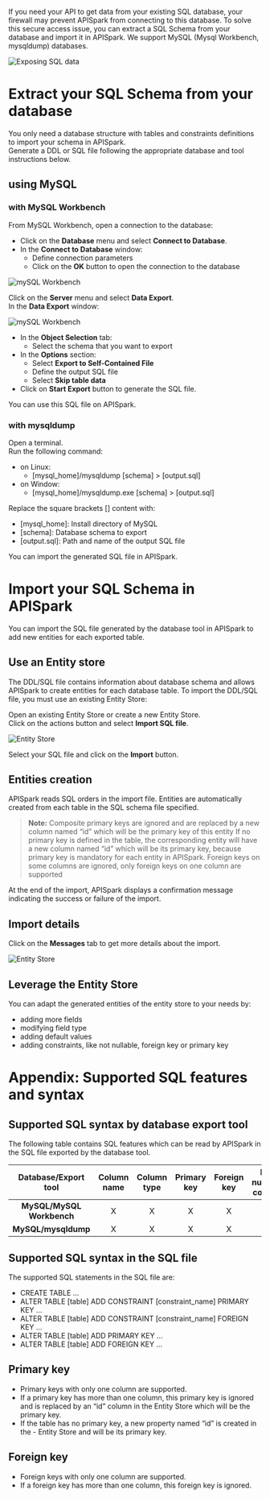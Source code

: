If you need your API to get data from your existing SQL database, your firewall may prevent APISpark from connecting to this database. To solve this secure access issue, you can extract a SQL Schema from your database and import it in APISpark. We support MySQL (Mysql Workbench, mysqldump) databases.

![Exposing SQL data](images/exposing-sql-data.jpg "Exposing SQL data")

# Extract your SQL Schema from your database
You only need a database structure with tables and constraints definitions to import your schema in APISpark.  
Generate a DDL or SQL file following the appropriate database and tool instructions below.

<!--
## using PostgreSQL

### with pgAdmin

From pgAdmin, open a connection to your database.  
Select the database schema you want to export in the tree browser.

![pgAdmin](images/pgadmin-01.jpg "pgAdmin")

Click on the **Tools** menu and select **Backup**.
In the **Backup database** window:

![pgAdmin](images/pgadmin-02.jpg "pgAdmin")

  * Filename: Define the output file name.
  * Format: Plain.

Click on the **Backup** button to generate the output “.backup” file.
Click on the **Done** button to close the **Backup database** window.

You can import the “.backup” file generated in APISpark.

### with pg_dump

Open a terminal.  
Run the following command:
  * On Linux
    * [postgresql_home]\pg_dump -Fp -s -U [user] --file="[output.sql]" [schema]
  * On Windows
    * [postgresql_home]\pg_dump.exe -Fp -s -U [user] --file="[output.sql]" [schema]  

Replace the square brackets [] content with:  
  * [postgresql_home] : Install directory of PostgreSQL  
  * [user] : User name  
  * [output.sql] : Path and name of the output SQL file  
  * [schema] : Database schema to export
-->

## using MySQL

### with MySQL Workbench

From MySQL Workbench, open a connection to the database:
  * Click on the **Database** menu and select **Connect to Database**.
  * In the **Connect to Database** window:
    * Define connection parameters
    * Click on the **OK** button to open the connection to the database

![mySQL Workbench](images/my-sql-workbench-01.jpg "mySQL Workbench")

Click on the **Server** menu and select **Data Export**.  
In the **Data Export** window:

![mySQL Workbench](images/my-sql-workbench-02.jpg "mySQL Workbench")

  * In the **Object Selection** tab:
    * Select the schema that you want to export
  * In the **Options** section:
    * Select **Export to Self-Contained File**
    * Define the output SQL file
    * Select **Skip table data**
  * Click on **Start Export** button to generate the SQL file.

You can use this SQL file on APISpark.

### with mysqldump

Open a terminal.  
Run the following command:
  * on Linux:
    * [mysql_home]/mysqldump [schema] > [output.sql]
  * on Window:
    * [mysql_home]/mysqldump.exe [schema] > [output.sql]

Replace the square brackets [] content with:  
  * [mysql_home]: Install directory of MySQL  
  * [schema]: Database schema to export  
  * [output.sql]: Path and name of the output SQL file

<!--
## using Oracle

### with SQLDeveloper

Run Oracle SQL Developer and connect to your database.

![SQL Developer](images/sql-developer-01.jpg "SQL Developer")

Export your database:
  * Click on the **Tools** menu and select **Database export**.

In the **Export wizard Step 1 of 5** window, define these values:

![SQL Developer](images/sql-developer-02.jpg "SQL Developer")

  * Connection: Specify the database connection that we have just created before.
  * Select the **Export DDL** checkbox.
  * Do not select the **Export Data** checkbox.
  * In **Save as** drop-down menu, select **Single file**.
  * Specify output SQL file name and path.
  * Click on the **Next** button.

In the **Export wizard - Step 2 of 5** window, define:

![SQL Developer](images/sql-developer-03.jpg "SQL Developer")

  * Select the **Toggle All** checkbox.
  * Only select the **Tables** and **Constraints** checkboxes.
  * Click on the **Next** button.

In the **Export wizard - Step 3 of 5** window:

  * Select the tables of your database that you want to export.
  * Click on the **Next** button.

In the **Export wizard - Step 4 of 5** window:

  * Click on the **Next** button.

In the **Export wizard - Step 5 of 5**  window:

  * Click on the **Finish** button.

SQL Developer generates the SQL file which will be imported in APISpark.
-->

You can import the generated SQL file in APISpark.

# Import your SQL Schema in APISpark

You can import the SQL file generated by the database tool in APISpark to add new entities for each exported table.

## Use an Entity store

The DDL/SQL file contains information about database schema and allows APISpark to create entities for each database table.
To import the DDL/SQL file, you must use an existing Entity Store:

Open an existing Entity Store or create a new Entity Store.  
Click on the actions button and select **Import SQL file**.

![Entity Store](images/import-sql-schema.jpg "Entity Store")

Select your SQL file and click on the **Import** button.

## Entities creation

APISpark reads SQL orders in the import file. Entities are automatically created from each table in the SQL schema file specified.

> **Note:**
> Composite primary keys are ignored and are replaced by a new column named “id” which will be the primary key of this entity
> If no primary key is defined in the table, the corresponding entity will have a new column named “id” which will be its primary key, because primary key is mandatory for each entity in APISpark.
> Foreign keys on some columns are ignored, only foreign keys on one column are supported

At the end of the import, APISpark displays a confirmation message indicating the success or failure of the import.

## Import details

Click on the **Messages** tab to get more details about the import.

![Entity Store](images/import-traces.jpg "Entity Store")

## Leverage the Entity Store
You can adapt the generated entities of the entity store to your needs by:
* adding more fields
* modifying field type
* adding default values
* adding constraints, like not nullable, foreign key or primary key

# Appendix: Supported SQL features and syntax

## Supported SQL syntax by database export tool

The following table contains SQL features which can be read by APISpark in the SQL file exported by the database tool.

| Database/Export tool | Column name | Column type | Primary key | Foreign key | Not nullable column
| :---: | :---: | :---: | :---: | :---: | :---: |
| **MySQL/MySQL Workbench** | X | X | X | X | X
| **MySQL/mysqldump** | X | X | X | X | X

<!--
| Database/Export tool | Column name | Column type | Primary key | Foreign key | Not nullable column
| :---: | :---: | :---: | :---: | :---: | :---: |
| **Oracle/ SQL Developer** | X | X | X | X |  |
| **PostgreSQL/pgAdmin** | X | X | X | X | X
| **PostgreSQL/pg_dump** | X | X | X | X | X
| **MySQL/MySQL Workbench** | X | X | X | X | X
| **MySQL/mysqldump** | X | X | X | X | X
-->


## Supported SQL syntax in the SQL file
The supported SQL statements in the SQL file are:

* CREATE TABLE …
* ALTER TABLE [table] ADD CONSTRAINT [constraint_name] PRIMARY KEY …
* ALTER TABLE [table] ADD CONSTRAINT [constraint_name] FOREIGN KEY …
* ALTER TABLE [table] ADD PRIMARY KEY …
* ALTER TABLE [table] ADD FOREIGN KEY …

## Primary key

* Primary keys with only one column are supported.
* If a primary key has more than one column, this primary key is ignored and is replaced by an “id” column in the Entity Store which will be the primary key.
* If the table has no primary key, a new property named “id” is created in the - Entity Store and will be its primary key.

## Foreign key

* Foreign keys with only one column are supported.
* If a foreign key has more than one column, this foreign key is ignored.
